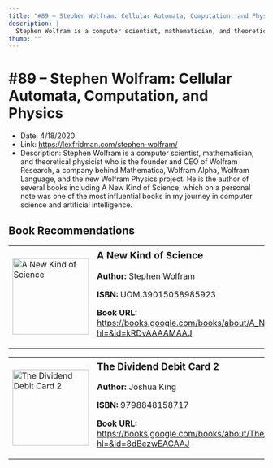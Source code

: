```yaml
---
title: "#89 – Stephen Wolfram: Cellular Automata, Computation, and Physics"
description: |
  Stephen Wolfram is a computer scientist, mathematician, and theoretical physicist who is the founder and CEO of Wolfram Research, a company behind Mathematica, Wolfram Alpha, Wolfram Language, and the new Wolfram Physics project. He is the author of several books including A New Kind of Science, which on a personal note was one of the most influential books in my journey in computer science and artificial intelligence."
thumb: ""
---
```


# #89 – Stephen Wolfram: Cellular Automata, Computation, and Physics

  - Date: 4/18/2020
  - Link: https://lexfridman.com/stephen-wolfram/
  - Description: Stephen Wolfram is a computer scientist, mathematician, and theoretical physicist who is the founder and CEO of Wolfram Research, a company behind Mathematica, Wolfram Alpha, Wolfram Language, and the new Wolfram Physics project. He is the author of several books including A New Kind of Science, which on a personal note was one of the most influential books in my journey in computer science and artificial intelligence.

## Book Recommendations

<table style="border: none;"><tr style="border: none;"><td style="border: none;"><img src="https://books.google.com/books/content?id=kRDvAAAAMAAJ&printsec=frontcover&img=1&zoom=1&source=gbs_api" alt="A New Kind of Science" width="150" style="vertical-align: top;"></td><td style="border: none; vertical-align: top;"><h3 style='margin-top: 5'>A New Kind of Science</h3><p><strong>Author:</strong> Stephen Wolfram</p><p><strong>ISBN:</strong> UOM:39015058985923</p><p><strong>Book URL:</strong> <a href="https://books.google.com/books/about/A_New_Kind_of_Science.html?hl=&id=kRDvAAAAMAAJ">https://books.google.com/books/about/A_New_Kind_of_Science.html?hl=&id=kRDvAAAAMAAJ</a></p></td></tr></table>
<table style="border: none;"><tr style="border: none;"><td style="border: none;"><img src="https://books.google.com/books/content?id=8dBezwEACAAJ&printsec=frontcover&img=1&zoom=1&source=gbs_api" alt="The Dividend Debit Card 2" width="150" style="vertical-align: top;"></td><td style="border: none; vertical-align: top;"><h3 style='margin-top: 5'>The Dividend Debit Card 2</h3><p><strong>Author:</strong> Joshua King</p><p><strong>ISBN:</strong> 9798848158717</p><p><strong>Book URL:</strong> <a href="https://books.google.com/books/about/The_Dividend_Debit_Card_2.html?hl=&id=8dBezwEACAAJ">https://books.google.com/books/about/The_Dividend_Debit_Card_2.html?hl=&id=8dBezwEACAAJ</a></p></td></tr></table>
